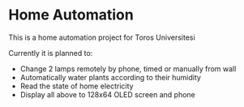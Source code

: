 # Home Automation

This is a home automation project for Toros Universitesi

Currently it is planned to:

- Change 2 lamps remotely by phone, timed or manually from wall
- Automatically water plants according to their humidity
- Read the state of home electricity
- Display all above to 128x64 OLED screen and phone
